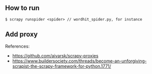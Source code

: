 ## How to run
```
$ scrapy runspider <spider> // wordhit_spider.py, for instance
```

## Add proxy
References: 
* https://github.com/aivarsk/scrapy-proxies
* https://www.buildersociety.com/threads/become-an-unforgiving-scrapist-the-scrapy-framework-for-python.1771/

